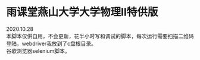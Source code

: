 # 雨课堂燕山大学大学物理II特供版
 2020.10.28     
 本脚本仅供自用，不会更新，花半小时写和调试的脚本，每次运行需要扫描二维码登陆，webdriver我放到了c盘根目录。      
 谷歌浏览器selenium脚本。    
